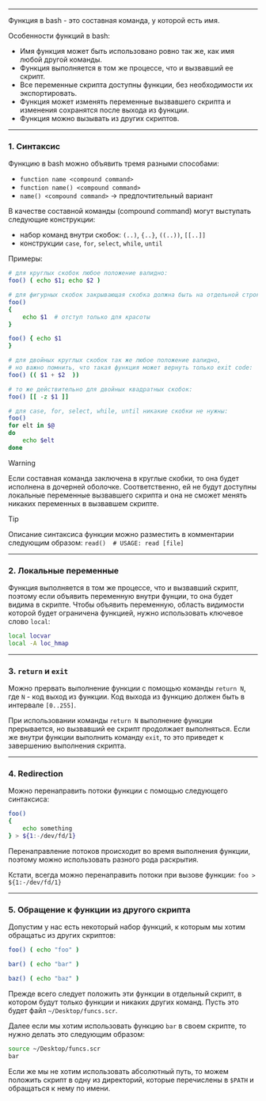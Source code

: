___
Функция в bash - это составная команда, у которой есть имя.

Особенности функций в bash:
- Имя функция может быть использовано ровно так же, как имя любой другой команды.
- Функция выполняется в том же процессе, что и вызвавший ее скрипт.
- Все переменные скрипта доступны функции, без необходимости их экспортировать. 
- Функция может изменять переменные вызвавшего скрипта и изменения сохранятся после выхода из функции.
- Функция можно вызывать из других скриптов.

___
### 1. Синтаксис

Функцию в bash можно объявить тремя разными способами:
- `function name <compound command>`
- `function name() <compound command>`
- `name() <compound command>`  -> предпочтительный вариант

В качестве составной команды (compound command) могут выступать следующие конструкции:
- набор команд внутри скобок: `(..)`, `{..}`, `((..))`, `[[..]]`
- конструкции `case`, `for`, `select`, `while`, `until`

Примеры:
```bash
# для круглых скобок любое положение валидно:
foo() ( echo $1; echo $2 )

# для фигурных скобок закрывающая скобка должна быть на отдельной строке:
foo()
{
	echo $1  # отступ только для красоты
}

foo() { echo $1
}

# для двойных круглых скобок так же любое положение валидно,
# но важно помнить, что такая функция может вернуть только exit code:
foo() (( $1 + $2  ))

# то же действительно для двойных квадратных скобок:
foo() [[ -z $1 ]]

# для case, for, select, while, until никакие скобки не нужны:
foo()
for elt in $@
do
	echo $elt
done
```

>[!warning]
>Если составная команда заключена в круглые скобки, то она будет исполнена в дочерней оболочке. Соответственно, ей не будут доступны локальные переменные вызвавшего скрипта и она не сможет менять никаких переменных в вызвавшем скрипте.

>[!tip]
>Описание синтаксиса функции можно разместить в комментарии следующим образом: `read()  # USAGE: read [file]`

___
### 2. Локальные  переменные

Функция выполняется в том же процессе, что и вызвавший скрипт, поэтому если объявить переменную внутри фунции, то она будет видима в скрипте. Чтобы объявить переменную, область видимости которой будет ограничена функцией, нужно использовать ключевое слово `local`:
```bash
local locvar
local -A loc_hmap
```

___
### 3. `return` и `exit`

Можно прервать выполнение функции с помощью команды `return N`, где `N` - код выход из функции. Код выхода из функцию должен быть в интервале `[0..255]`.

При использовании команды `return N` выполнение функции прерывается, но вызвавший ее скрипт продолжает выполняться. Если же внутри функции выполнить команду `exit`, то это приведет к завершению выполнения скрипта.

___
### 4. Redirection

Можно перенаправить потоки функции с помощью следующего синтаксиса:
```bash
foo()
{
    echo something
} > ${1:-/dev/fd/1}
```

Перенаправление потоков происходит во время выполнения функции, поэтому можно использовать разного рода раскрытия.

Кстати, всегда можно перенаправить потоки при вызове функции:
`foo > ${1:-/dev/fd/1}`

___
### 5. Обращение к функции из другого скрипта

Допустим у нас есть некоторый набор функций, к которым мы хотим обращатьс из других скриптов:
```bash
foo() ( echo "foo" )

bar() ( echo "bar" )

baz() ( echo "baz" )
```

Прежде всего следует положить эти функции в отдельный скрипт, в котором будут только функции и никаких других команд. Пусть это будет файл `~/Desktop/funcs.scr`.

Далее если мы хотим использовать функцию `bar` в своем скрипте, то нужно делать это следующим образом:
```bash
source ~/Desktop/funcs.scr
bar
```

Если же мы не хотим использовать абсолютный путь, то можем положить скрипт в одну из директорий, которые перечислены в `$PATH` и обращаться к нему по имени.